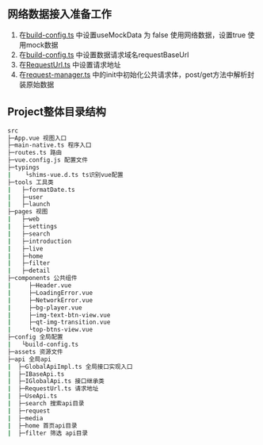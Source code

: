 ## 网络数据接入准备工作
1. 在[build-config.ts](./src/config/build-config.ts) 中设置useMockData 为 false 使用网络数据，设置true 使用mock数据
2. 在[build-config.ts](./src/config/build-config.ts) 中设置数据请求域名requestBaseUrl
3. 在[RequestUrl.ts](./src/api/RequestUrl.ts) 中设置请求地址
4. 在[request-manager.ts](./src/api/request/request-manager.ts) 中的init中初始化公共请求体，post/get方法中解析封装原始数据

## Project整体目录结构
```bash
src
├─App.vue 视图入口
├─main-native.ts 程序入口
├─routes.ts 路由
├─vue.config.js 配置文件
├─typings
|    └shims-vue.d.ts ts识别vue配置
├─tools 工具类
|   ├─formatDate.ts
|   ├─user
|   ├─launch
├─pages 视图
|   ├─web
|   ├─settings
|   ├─search
|   ├─introduction
|   ├─live
|   ├─home
|   ├─filter
|   ├─detail
├─components 公共组件
|     ├─Header.vue
|     ├─LoadingError.vue
|     ├─NetworkError.vue
|     ├─bg-player.vue
|     ├─img-text-btn-view.vue
|     ├─qt-img-transition.vue
|     └top-btns-view.vue
├─config 全局配置
|   └build-config.ts
├─assets 资源文件
├─api 全局api
|  ├─GlobalApiImpl.ts 全局接口实现入口
|  ├─IBaseApi.ts 
|  ├─IGlobalApi.ts 接口继承类
|  ├─RequestUrl.ts 请求地址
|  ├─UseApi.ts
|  ├─search 搜索api目录
|  ├─request 
|  ├─media
|  ├─home 首页api目录
|  ├─filter 筛选 api目录
```

